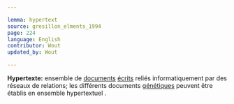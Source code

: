 ```yaml
---

lemma: hypertext
source: gresillon_elments_1994
page: 224
language: English
contributor: Wout
updated_by: Wout

---
```


**Hypertexte:** ensemble de [documents](document.html) [écrits](writingProduct.html) reliés informatiquement par des réseaux de relations; les différents documents [génétiques](genesis.html) peuvent être établis en ensemble hypertextuel .
